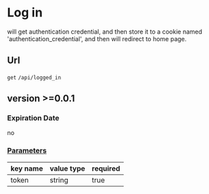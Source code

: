# Log in

will get authentication credential, and then store it to a cookie named 'authentication_credential', and then will redirect to home page.

## Url

`get` `/api/logged_in`

## version >=0.0.1

### Expiration Date

no

### [Parameters](./Parameters.html)

key name | value type | required
--- | --- | ---
token | string | true
